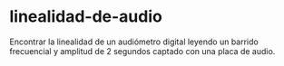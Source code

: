 # linealidad-de-audio
Encontrar la linealidad de un audiómetro digital leyendo un barrido frecuencial y amplitud de 2 segundos captado con una placa de audio.
